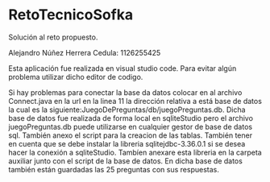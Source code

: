 # RetoTecnicoSofka
Solución al reto propuesto.

Alejandro Núñez Herrera
Cedula: 1126255425

Esta aplicación fue realizada en visual studio code. Para evitar algún problema utilizar dicho editor de codigo.

Si hay problemas para conectar la base da datos colocar en al archivo Connect.java en la url en la linea 11 la dirección relativa a está base de datos la cual es la siguiente:JuegoDePreguntas/db/juegoPreguntas.db.
Dicha base de datos fue realizada de forma local en sqliteStudio pero el archivo juegoPreguntas.db puede utilizarse en cualquier gestor de base de datos sql. También anexo el script para la creacion de las tablas.
También tener en cuenta que se debe instalar la libreria sqlitejdbc-3.36.0.1 si se desea hacer la conexión a sqliteStudio. Tambíen anexare esta libreria en la carpeta auxiliar junto con el script de la base de datos.
En dicha base de datos también están guardadas las 25 preguntas con sus respuestas.

